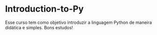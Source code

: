 # Introduction-to-Py
Esse curso tem como objetivo introduzir a linguagem Python de maneira didática e simples. Bons estudos!
